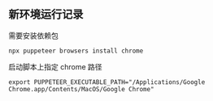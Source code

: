## 新环境运行记录

需要安装依赖包

    npx puppeteer browsers install chrome


启动脚本上指定 chrome 路径

    export PUPPETEER_EXECUTABLE_PATH="/Applications/Google Chrome.app/Contents/MacOS/Google Chrome"

